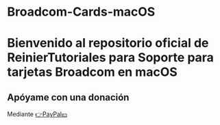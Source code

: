 # Broadcom-Cards-macOS
# Bienvenido al repositorio oficial de ReinierTutoriales para Soporte para tarjetas Broadcom en macOS


## Apóyame con una donación 
Mediante [👉PayPal💵](https://www.paypal.com/paypalme/ReinierTutoriales?country.x=US&locale.x=es_XC)
